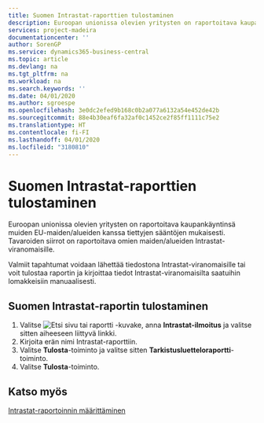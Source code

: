 ```yaml
---
title: Suomen Intrastat-raporttien tulostaminen
description: Euroopan unionissa olevien yritysten on raportoitava kaupankäyntinsä muiden EU-maiden/alueiden kanssa tiettyjen sääntöjen mukaisesti. Tavaroiden siirrot on raportoitava omien maiden/alueiden Intrastat-viranomaisille.
services: project-madeira
documentationcenter: ''
author: SorenGP
ms.service: dynamics365-business-central
ms.topic: article
ms.devlang: na
ms.tgt_pltfrm: na
ms.workload: na
ms.search.keywords: ''
ms.date: 04/01/2020
ms.author: sgroespe
ms.openlocfilehash: 3e0dc2efed9b168c0b2a077a6132a54e452de42b
ms.sourcegitcommit: 88e4b30eaf6fa32af0c1452ce2f85ff1111c75e2
ms.translationtype: HT
ms.contentlocale: fi-FI
ms.lasthandoff: 04/01/2020
ms.locfileid: "3180810"
---
```

# <a name="print-finnish-intrastat-reports"></a>Suomen Intrastat-raporttien tulostaminen
Euroopan unionissa olevien yritysten on raportoitava kaupankäyntinsä muiden EU-maiden/alueiden kanssa tiettyjen sääntöjen mukaisesti. Tavaroiden siirrot on raportoitava omien maiden/alueiden Intrastat-viranomaisille.  

Valmiit tapahtumat voidaan lähettää tiedostona Intrastat-viranomaisille tai voit tulostaa raportin ja kirjoittaa tiedot Intrastat-viranomaisilta saatuihin lomakkeisiin manuaalisesti.  

## <a name="to-print-a-finnish-intrastat-report"></a>Suomen Intrastat-raportin tulostaminen  

1.  Valitse ![Etsi sivu tai raportti](../../media/ui-search/search_small.png "Etsi sivua tai raporttia -kuvake") -kuvake, anna **Intrastat-ilmoitus** ja valitse sitten aiheeseen liittyvä linkki.  
2.  Kirjoita erän nimi Intrastat-raporttiin.  
3.  Valitse **Tulosta**-toiminto ja valitse sitten **Tarkistusluetteloraportti**-toiminto.  
4.  Valitse **Tulosta**-toiminto.  

## <a name="see-also"></a>Katso myös  
 [Intrastat-raportoinnin määrittäminen](../../finance-how-setup-report-intrastat.md)
